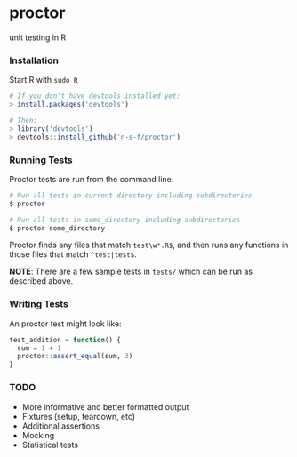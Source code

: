 # proctor
unit testing in R

### Installation
Start R with `sudo R`
```.R
# If you don't have devtools installed yet:
> install.packages('devtools')

# Then:
> library('devtools')
> devtools::install_github('n-s-f/proctor')
```

### Running Tests

Proctor tests are run from the command line.

```.bash
# Run all tests in current directory including subdirectories
$ proctor

# Run all tests in some_directory including subdirectories
$ proctor some_directory
```

Proctor finds any files that match `test\w*.R$`, and then runs any functions in those files that match `^test|test$`.

**NOTE**: There are a few sample tests in `tests/` which can be run as described above.

### Writing Tests
An proctor test might look like:
```.R
test_addition = function() {
  sum = 1 + 1
  proctor::assert_equal(sum, 3)
}
```

### TODO
- More informative and better formatted output
- Fixtures (setup, teardown, etc)
- Additional assertions
- Mocking
- Statistical tests

